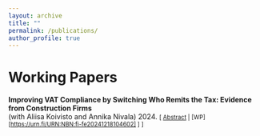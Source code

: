 ```yaml
---
layout: archive
title: ""
permalink: /publications/
author_profile: true
---
```


<!-- Google Tag Manager (noscript) -->
<noscript><iframe src="https://www.googletagmanager.com/ns.html?id=GTM-NW47CQBN"
height="0" width="0" style="display:none;visibility:hidden"></iframe></noscript>
<!-- End Google Tag Manager (noscript) -->




# Working Papers


**Improving VAT Compliance by Switching Who Remits the Tax: Evidence from Construction Firms**  <br/>
(with Aliisa Koivisto and Annika Nivala)  2024.
<small>[ <a href="#/" onclick="visib('RCM')">Abstract</a> | [WP][https://urn.fi/URN:NBN:fi-fe20241218104602] ] ]</small>

<div id="RCM" style="display: none; text-align: justify; line-height: 1.2" ><small>

Changing who remits a tax can affect how much tax revenue is collected when evasion opportunities vary across firms. Many countries use a reverse charge mechanism (RC) in value added tax (VAT) to combat tax evasion in specific high-risk sectors. The RC shifts the liability to remit VAT from the seller to the buyer. We study the adoption of RC in 2011 in the construction sector in Finland using tax return data on the universe of Finnish firms. Using a difference-in-differences design, we find that reported net VAT liabilities in the construction sector increased by 5%  compared to unaffected firms. The results show that the remittance policy can be effective in decreasing VAT evasion by subcontractors that provide services for large firms.

[RCMLINK]: https://urn.fi/URN:NBN:fi-fe20241218104602


<script>
 function visib(id) {
  var x = document.getElementById(id);
  if (x.style.display === "block") {
    x.style.display = "none";
  } else {
    x.style.display = "block";
  }
}
</script>


